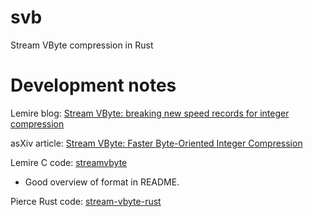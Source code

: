 # svb
Stream VByte compression in Rust

# Development notes

Lemire blog: [Stream VByte: breaking new speed records for integer compression](https://lemire.me/blog/2017/09/27/stream-vbyte-breaking-new-speed-records-for-integer-compression/)

asXiv article: [Stream VByte: Faster Byte-Oriented Integer Compression](https://arxiv.org/abs/1709.08990)

Lemire C code: [streamvbyte](https://github.com/lemire/streamvbyte)
* Good overview of format in README.

Pierce Rust code: [stream-vbyte-rust](https://bitbucket.org/marshallpierce/stream-vbyte-rust/src/master/)

